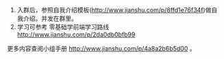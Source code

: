 1. 入群后，参照自我介绍模板(http://www.jianshu.com/p/8ffd1e76f34f)做自我介绍。并发在群里。
2. 学习可参考 零基础学前端学习路线 http://www.jianshu.com/p/2da0db0bfb99

更多内容查阅小组手册 http://www.jianshu.com/p/4a8a2b6b5d00 。